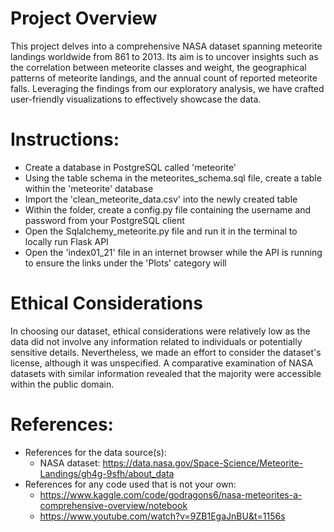 # Project Overview
This project delves into a comprehensive NASA dataset spanning meteorite landings worldwide from 861 to 2013. 
Its aim is to uncover insights such as the correlation between meteorite classes and weight, the geographical patterns of meteorite landings, and the annual count of reported meteorite falls. 
Leveraging the findings from our exploratory analysis, we have crafted user-friendly visualizations to effectively showcase the data.

# Instructions:
  - Create a database in PostgreSQL called 'meteorite'
  - Using the table schema in the meteorites_schema.sql file, create a table within the 'meteorite' database
  - Import the 'clean_meteorite_data.csv' into the newly created table
  - Within the folder, create a config.py file containing the username and password from your PostgreSQL client
  - Open the Sqlalchemy_meteorite.py file and run it in the terminal to locally run Flask API
  - Open the 'index01_21' file in an internet browser while the API is running to ensure the links under the 'Plots' category will 

# Ethical Considerations
In choosing our dataset, ethical considerations were relatively low as the data did not involve any information related to individuals or potentially sensitive details. 
Nevertheless, we made an effort to consider the dataset's license, although it was unspecified. 
A comparative examination of NASA datasets with similar information revealed that the majority were accessible within the public domain.

# References: 
- References for the data source(s):
    - NASA dataset: https://data.nasa.gov/Space-Science/Meteorite-Landings/gh4g-9sfh/about_data
 - References for any code used that is not your own:
    - https://www.kaggle.com/code/godragons6/nasa-meteorites-a-comprehensive-overview/notebook
    - https://www.youtube.com/watch?v=9ZB1EgaJnBU&t=1156s
